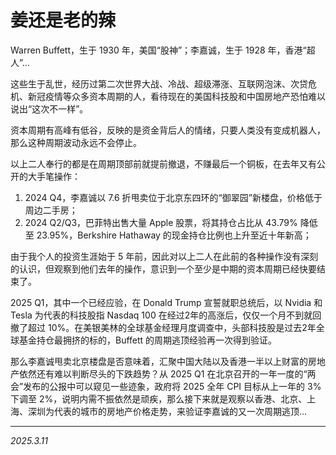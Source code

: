 # 姜还是老的辣

Warren Buffett，生于 1930 年，美国“股神”；李嘉诚，生于 1928 年，香港“超人”...

这些生于乱世，经历过第二次世界大战、冷战、超级滞涨、互联网泡沫、次贷危机、新冠疫情等众多资本周期的人，看待现在的美国科技股和中国房地产恐怕难以说出“这次不一样”。

资本周期有高峰有低谷，反映的是资金背后人的情绪，只要人类没有变成机器人，那么这种周期波动永远不会停止。

以上二人奉行的都是在周期顶部前就提前撤退，不赚最后一个铜板，在去年又有公开的大手笔操作：

1. 2024 Q4，李嘉诚以 7.6 折甩卖位于北京东四环的“御翠园”新楼盘，价格低于周边二手房；
2. 2024 Q2/Q3，巴菲特出售大量 Apple 股票，将其持仓占比从 43.79% 降低至 23.95%，Berkshire Hathaway 的现金持仓比例也上升至近十年新高；

由于我个人的投资生涯始于 5 年前，因此对以上二人在此前的各种操作没有深刻的认识，但观察到他们去年的操作，意识到一个至少是中期的资本周期已经快要结束了。

2025 Q1，其中一个已经应验，在 Donald Trump 宣誓就职总统后，以 Nvidia 和 Tesla 为代表的科技股指 Nasdaq 100 在经过2年的高涨后，仅仅一个月不到就回撤了超过 10%。在美银美林的全球基金经理月度调查中，头部科技股是过去2年全球基金持仓最拥挤的标的，Buffett 的周期逃顶经验再一次得到验证。

那么李嘉诚甩卖北京楼盘是否意味着，汇聚中国大陆以及香港一半以上财富的房地产依然还有难以判断尽头的下跌趋势？从 2025 Q1 在北京召开的一年一度的“两会”发布的公报中可以窥见一些迹象，政府将 2025 全年 CPI 目标从上一年的 3% 下调至 2%，说明内需不振依然是顽疾，那么接下来就是观察以香港、北京、上海、深圳为代表的城市的房地产价格走势，来验证李嘉诚的又一次周期逃顶...

---

*2025.3.11*